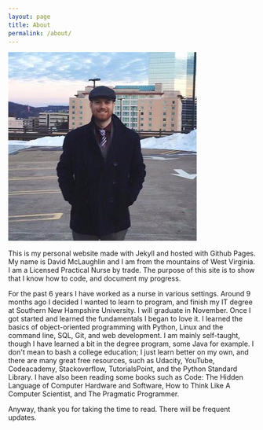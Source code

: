 ```yaml
---
layout: page
title: About
permalink: /about/
---
```

![bio_pic](/bio_pic.jpg)

This is my personal website made with Jekyll and hosted with Github Pages. My name is David McLaughlin and I am from the mountains of West Virginia. I am a Licensed Practical Nurse by trade. The purpose of this site is to show that I know how to code, and document my progress.

For the past 6 years I have worked as a nurse in various settings. Around 9 months ago I decided I wanted to learn to program, and finish my IT degree at Southern New Hampshire University. I will graduate in November. Once I got started and learned the fundamentals I began to love it. I learned the basics of object-oriented programming with Python, Linux and the command line, SQL, Git, and web development. I am mainly self-taught, though I have learned a bit in the degree program, some Java for example. I don't mean to bash a college education; I just learn better on my own, and there are many great free resources, such as Udacity, YouTube, Codeacademy, Stackoverflow, TutorialsPoint, and the Python Standard Library. I have also been reading some books such as Code: The Hidden Language of Computer Hardware and Software, How to Think Like A Computer Scientist, and The Pragmatic Programmer.

Anyway, thank you for taking the time to read. There will be frequent updates.
